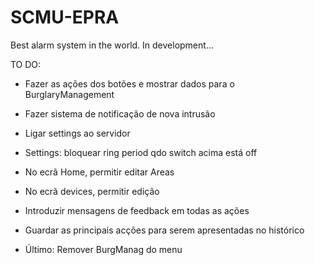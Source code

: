 # SCMU-EPRA

Best alarm system in the world.
In development...


TO DO:

- Fazer as ações dos botões e mostrar dados para o BurglaryManagement

- Fazer sistema de notificação de nova intrusão

- Ligar settings ao servidor

- Settings: bloquear ring period qdo switch acima está off

- No ecrã Home, permitir editar Areas

- No ecrã devices, permitir edição

- Introduzir mensagens de feedback em todas as ações

- Guardar as principais acções para serem apresentadas no histórico

- Último: Remover BurgManag do menu